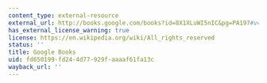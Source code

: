 ```yaml
---
content_type: external-resource
external_url: http://books.google.com/books?id=8X1XLuWI5nIC&pg=PA197#v=onepage
has_external_license_warning: true
license: https://en.wikipedia.org/wiki/All_rights_reserved
status: ''
title: Google Books
uid: fd650199-fd24-4d77-929f-aaaaf61fa13c
wayback_url: ''
---
```


